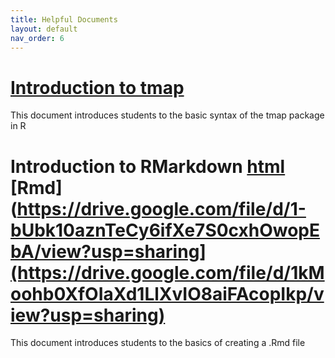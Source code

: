 ```yaml
---
title: Helpful Documents
layout: default
nav_order: 6
---
```



# [Introduction to tmap](https://drive.google.com/uc?export=download&id=1-bUbk10aznTeCy6ifXe7S0cxhOwopEbA)
This document introduces students to the basic syntax of the tmap package in R

# Introduction to RMarkdown [html](https://drive.google.com/file/d/1OEmJVYVz3DYn7dzdsrZMIkycTCtGI9M-/view?usp=sharing) [Rmd](https://drive.google.com/file/d/1-bUbk10aznTeCy6ifXe7S0cxhOwopEbA/view?usp=sharing](https://drive.google.com/file/d/1kMoohb0XfOIaXd1LlXvIO8aiFAcopIkp/view?usp=sharing)
This document introduces students to the basics of creating a .Rmd file
